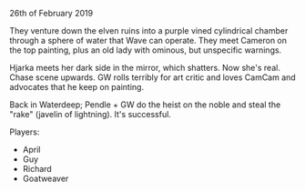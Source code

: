 26th of February 2019

They venture down the elven ruins into a purple vined cylindrical chamber through a sphere of water that Wave can operate.
They meet Cameron on the top painting, plus an old lady with ominous, but unspecific warnings.

Hjarka meets her dark side in the mirror, which shatters. Now she's real.
Chase scene upwards.
GW rolls terribly for art critic and loves CamCam and advocates that he keep on painting.

Back in Waterdeep;
Pendle + GW do the heist on the noble and steal the "rake" (javelin of lightning).
It's successful.

Players:
- April
- Guy
- Richard
- Goatweaver